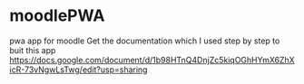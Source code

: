 # moodlePWA
pwa app for moodle
Get the documentation which I used step by step to buit this app
https://docs.google.com/document/d/1b98HTnQ4DnjZc5kiqOGhHYmX6ZhXicR-73vNgwLsTwg/edit?usp=sharing
